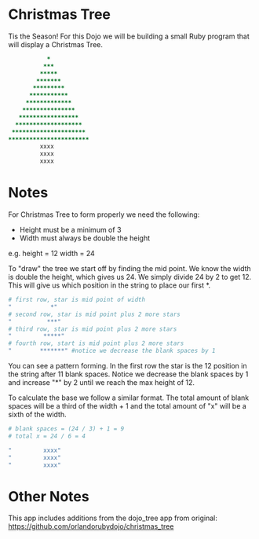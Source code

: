 Christmas Tree
==============

Tis the Season! For this Dojo we will be building a small Ruby program
that will display a Christmas Tree.


```ruby
           *
          ***
         *****
        *******
       *********
      ***********
     *************
    ***************
   *****************
  *******************
 *********************
***********************
         xxxx
         xxxx
         xxxx
```

Notes
=====

For Christmas Tree to form properly we need the following:

* Height must be a minimum of 3
* Width must always be double the height

e.g. height = 12
     width = 24

To "draw" the tree we start off by finding the mid point. We know the width
is double the height, which gives us 24.  We simply divide 24 by 2 to get 12.
This will give us which position in the string to place our first *.

```ruby
# first row, star is mid point of width
"           *"
# second row, star is mid point plus 2 more stars
"          ***"
# third row, star is mid point plus 2 more stars
"         *****"
# fourth row, start is mid point plus 2 more stars
"        *******" #notice we decrease the blank spaces by 1
```

You can see a pattern forming. In the first row the star is the 12
position in the string after 11 blank spaces. Notice we decrease the blank
spaces by 1 and increase "*" by 2 until we reach the max height of 12.

To calculate the base we follow a similar format. The total amount of
blank spaces will be a third of the width + 1 and the total amount of "x" will
be a sixth of the width.

```ruby
# blank spaces = (24 / 3) + 1 = 9
# total x = 24 / 6 = 4

"         xxxx"
"         xxxx"
"         xxxx"
```

Other Notes
=====
This app includes additions from the dojo_tree app from original:
https://github.com/orlandorubydojo/christmas_tree